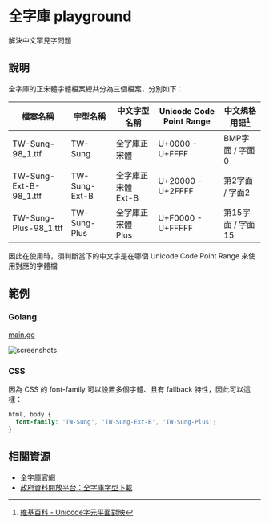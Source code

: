 全字庫 playground
===

解決中文罕見字問題

說明
---

全字庫的正宋體字體檔案總共分為三個檔案，分別如下：

| 檔案名稱               | 字型名稱      | 中文字型名稱       | Unicode Code Point Range | 中文規格用語[^1]  |
| ---------------------- | ------------- | ------------------ | ------------------------ | ----------------- |
| TW-Sung-98_1.ttf       | TW-Sung       | 全字庫正宋體       | U+0000  - U+FFFF         | BMP字面  / 字面0  |
| TW-Sung-Ext-B-98_1.ttf | TW-Sung-Ext-B | 全字庫正宋體 Ext-B | U+20000 - U+2FFFF        | 第2字面  / 字面2  |
| TW-Sung-Plus-98_1.ttf  | TW-Sung-Plus  | 全字庫正宋體 Plus  | U+F0000 - U+FFFFF        | 第15字面 / 字面15 |

[^1]: [維基百科 - Unicode字元平面對映](https://zh.wikipedia.org/wiki/Unicode字符平面映射)

因此在使用時，須判斷當下的中文字是在哪個 Unicode Code Point Range 來使用對應的字體檔

範例
---

### Golang

[main.go](./go/main.go)

![screenshots](https://i.imgur.com/R1EBhMd.png)

### CSS

因為 CSS 的 font-family 可以設置多個字體、且有 fallback 特性，因此可以這樣：

```css
html, body {
  font-family: 'TW-Sung', 'TW-Sung-Ext-B', 'TW-Sung-Plus';
}
```

相關資源
---

- [全字庫官網](https://www.cns11643.gov.tw/)
- [政府資料開放平台：全字庫字型下載](https://data.gov.tw/dataset/5961)
